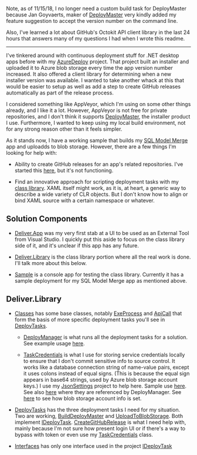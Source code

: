 Note, as of 11/15/18, I no longer need a custom build task for DeployMaster because Jan Goyvaerts, maker of [DeployMaster](https://www.deploymaster.com) very kindly added my feature suggestion to accept the version number on the command line.

Also, I've learned a lot about GitHub's Octokit API client library in the last 24 hours that answers many of my questions I had when I wrote this readme.

---

I've tinkered around with continuous deployment stuff for .NET desktop apps before with my [AzureDeploy](https://github.com/adamosoftware/AzureDeploy) project. That project built an installer and uploaded it to Azure blob storage every time the app version number increased. It also offered a client library for determining when a new installer version was available. I wanted to take another whack at this that would be easier to setup as well as add a step to create GitHub releases automatically as part of the release process.

I considered something like AppVeyor, which I'm using on some other things already, and I like it a lot. However, AppVeyor is not free for private repositories, and I don't think it supports [DeployMaster](https://www.deploymaster.com/), the installer product I use. Furthermore, I wanted to keep using my local build environment, not for any strong reason other than it feels simpler.

As it stands now, I have a working sample that builds my [SQL Model Merge](https://aosoftware.net/Project/SqlModelMerge) app and uploadds to blob storage. However, there are a few things I'm looking for help with:

- Ability to create GitHub releases for an app's related repositories. I've started this [here](https://github.com/adamosoftware/Delivery/blob/master/Delivery.Library/DeployTasks/CreateGitHubRelease.cs), but it's not functioning.

- Find an innovative approach for scripting deployment tasks with my [class library](https://github.com/adamosoftware/Delivery/tree/master/Delivery.Library). XAML itself might work, as it is, at heart, a generic way to describe a wide variety of CLR objects. But I don't know how to align or bind XAML source with a certain namespace or whatever.

## Solution Components

- [Deliver.App](https://github.com/adamosoftware/Delivery/tree/master/Delivery.App) was my very first stab at a UI to be used as an External Tool from Visual Studio. I quickly put this aside to focus on the class library side of it, and it's unclear if this app has any future.

- [Deliver.Library](https://github.com/adamosoftware/Delivery/tree/master/Delivery.Library) is the class library portion where all the real work is done. I'll talk more about this below.

- [Sample](https://github.com/adamosoftware/Delivery/tree/master/Sample) is a console app for testing the class library. Currently it has a sample deployment for my SQL Model Merge app as mentioned above.

## Deliver.Library

- [Classes](https://github.com/adamosoftware/Delivery/tree/master/Delivery.Library/Classes) has some base classes, notably [ExeProcess](https://github.com/adamosoftware/Delivery/blob/master/Delivery.Library/Classes/ExeProcess.cs) and [ApiCall](https://github.com/adamosoftware/Delivery/blob/master/Delivery.Library/Classes/ApiCall.cs) that form the basis of more specific deployment tasks you'll see in [DeployTasks](https://github.com/adamosoftware/Delivery/tree/master/Delivery.Library/DeployTasks).

  - [DeployManager](https://github.com/adamosoftware/Delivery/blob/master/Delivery.Library/Classes/DeployManager.cs) is what runs all the deployment tasks for a solution. See example usage [here](https://github.com/adamosoftware/Delivery/blob/master/Sample/Program.cs#L21).
  
  - [TaskCredentials](https://github.com/adamosoftware/Delivery/blob/master/Delivery.Library/Classes/TaskCredentials.cs) is what I use for storing service credentials locally to ensure that I don't commit sensitive info to source control. It works like a database connection string of name-value pairs, except it uses colons instead of equal signs. (This is because the equal sign appears in base64 strings, used by Azure blob storage account keys.) I use my [JsonSettings](https://github.com/adamosoftware/JsonSettings) project to help here. Sample use [here](https://github.com/adamosoftware/Delivery/blob/master/Sample/Program.cs#L44). See also [here](https://github.com/adamosoftware/Delivery/blob/master/Delivery.Library/Classes/DeployManager.cs#L47) where they are referenced by DeployManager. See [here](https://github.com/adamosoftware/Delivery/blob/master/Delivery.Library/DeployTasks/UploadToBlobStorage.cs#L57) to see how blob storage account info is set.

- [DeployTasks](https://github.com/adamosoftware/Delivery/tree/master/Delivery.Library/DeployTasks) has the three deployment tasks I need for my situation. Two are working, [BuildDeployMaster](https://github.com/adamosoftware/Delivery/blob/master/Delivery.Library/DeployTasks/BuildDeployMaster.cs) and [UploadToBlobStorage](https://github.com/adamosoftware/Delivery/blob/master/Delivery.Library/DeployTasks/UploadToBlobStorage.cs). Both implement [IDeployTask](https://github.com/adamosoftware/Delivery/blob/master/Delivery.Library/Interfaces/IDeployTask.cs). [CreateGitHubRelease](https://github.com/adamosoftware/Delivery/blob/master/Delivery.Library/DeployTasks/CreateGitHubRelease.cs) is what I need help with, mainly because I'm not sure how present login UI or if there's a way to bypass with token or even use my [TaskCredentials](https://github.com/adamosoftware/Delivery/blob/master/Delivery.Library/Classes/TaskCredentials.cs) class.

- [Interfaces](https://github.com/adamosoftware/Delivery/tree/master/Delivery.Library/Interfaces) has only one interface used in the project [IDeployTask](https://github.com/adamosoftware/Delivery/blob/master/Delivery.Library/Interfaces/IDeployTask.cs)
